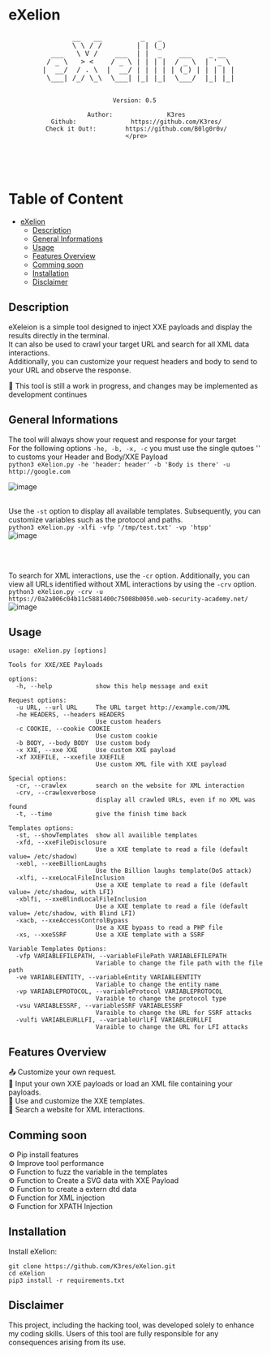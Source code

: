 # eXelion

<div style="text-align: center;">
    <pre>
        __   __         _   _                 
        \ \ / /        | | (_)                
   ___   \ V /    ___  | |  _    ___    _ __  
  / _ \   > <    / _ \ | | | |  / _ \  | '_ \ 
 |  __/  / . \  |  __/ | | | | | (_) | | | | |
  \___| /_/ \_\  \___| |_| |_|  \___/  |_| |_|
                      
    
    Version: 0.5 
            
    Author:               K3res
    Github:               https://github.com/K3res/
    Check it Out!:        https://github.com/B0lg0r0v/
    </pre>
</div>

<br/>

# Table of Content
- [eXelion](#eXelion)
  * [Description](#Description)
  * [General Informations](#GeneralInformations)
  * [Usage](#Usage)
  * [Features Overview](#FeaturesOverviewt)
  * [Comming soon](#Commingsoon)
  * [Installation](#Installation)
  * [Disclaimer](#Disclaimer)


## Description

eXeleion is a simple tool designed to inject XXE payloads and display the results directly in the terminal.</br>
It can also be used to crawl your target URL and search for all XML data interactions.</br>
Additionally, you can customize your request headers and body to send to your URL and observe the response.</br>

🔧 This tool is still a work in progress, and changes may be implemented as development continues</br>


## General Informations
The tool will always show your request and response for your target </br>
For the following options `-he, -b, -x, -c` you must use the single qutoes '' to customs your Header and Body/XXE Payload </br>
`python3 eXelion.py -he 'header: header' -b 'Body is there' -u http://google.com`</br>

![image](https://github.com/user-attachments/assets/41ba3704-21fb-4f40-8296-746791cc7700)
</br>
</br>



Use the `-st` option to display all available templates. Subsequently, you can customize variables such as the protocol and paths.</br>
`python3 eXelion.py -xlfi -vfp '/tmp/test.txt' -vp 'htpp'`</br>
![image](https://github.com/user-attachments/assets/2a1afa5b-08c1-4c53-a076-1f989a69b119)

</br>
</br>

To search for XML interactions, use the `-cr` option. Additionally, you can view all URLs identified without XML interactions by using the `-crv` option.</br>
`python3 eXelion.py -crv -u https://0a2a006c04b11c5881400c75008b0050.web-security-academy.net/`</br>
![image](https://github.com/user-attachments/assets/00027aee-9f79-4597-b88a-29fceaea3c1d)



## Usage
```
usage: eXelion.py [options]

Tools for XXE/XEE Payloads

options:
  -h, --help            show this help message and exit

Request options:
  -u URL, --url URL     The URL target http://example.com/XML
  -he HEADERS, --headers HEADERS
                        Use custom headers
  -c COOKIE, --cookie COOKIE
                        Use custom cookie
  -b BODY, --body BODY  Use custom body
  -x XXE, --xxe XXE     Use custom XXE payload
  -xf XXEFILE, --xxefile XXEFILE
                        Use custom XML file with XXE payload

Special options:
  -cr, --crawlex        search on the website for XML interaction
  -crv, --crawlexverbose
                        display all crawled URLs, even if no XML was found
  -t, --time            give the finish time back

Templates options:
  -st, --showTemplates  show all availible templates
  -xfd, --xxeFileDisclosure
                        Use a XXE template to read a file (default value= /etc/shadow)
  -xebl, --xeeBillionLaughs
                        Use the Billion laughs template(DoS attack)
  -xlfi, --xxeLocalFileInclusion
                        Use a XXE template to read a file (default value= /etc/shadow, with LFI)
  -xblfi, --xxeBlindLocalFileInclusion
                        Use a XXE template to read a file (default value= /etc/shadow, with Blind LFI)
  -xacb, --xxeAccessControlBypass
                        Use a XXE bypass to read a PHP file
  -xs, --xxeSSRF        Use a XXE template with a SSRF

Variable Templates Options:
  -vfp VARIABLEFILEPATH, --variableFilePath VARIABLEFILEPATH
                        Variable to change the file path with the file path
  -ve VARIABLEENTITY, --variableEntity VARIABLEENTITY
                        Variable to change the entity name
  -vp VARIABLEPROTOCOL, --variableProtocol VARIABLEPROTOCOL
                        Varaible to change the protocol type
  -vsu VARIABLESSRF, --variableSSRF VARIABLESSRF
                        Varaible to change the URL for SSRF attacks
  -vulfi VARIABLEURLLFI, --variableUrlLFI VARIABLEURLLFI
                        Varaible to change the URL for LFI attacks
 ```                                                                      

## Features Overview
📤 Customize your own request.</br>
📑 Input your own XXE payloads or load an XML file containing your payloads.</br>
📝 Use and customize the XXE templates.</br>
🔎 Search a website for XML interactions.</br>
 

## Comming soon
⚙️ Pip install features</br>
⚙️ Improve tool performance</br>
⚙️ Function to fuzz the variable in the templates</br>
⚙️ Function to Create a SVG data with XXE Payload</br>
⚙️ Function to create a extern dtd data</br>
⚙️ Function for XML injection</br>
⚙️ Function for XPATH Injection</br>



## Installation

Install eXelion:

```install
git clone https://github.com/K3res/eXelion.git
cd eXelion
pip3 install -r requirements.txt
```



## Disclaimer
This project, including the hacking tool, was developed solely to enhance my coding skills. Users of this tool are fully responsible for any consequences arising from its use.
